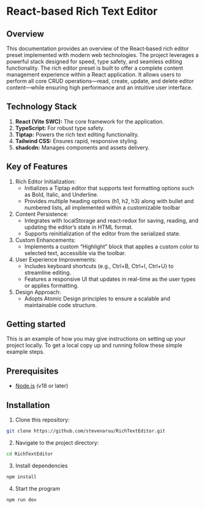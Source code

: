 # React-based Rich Text Editor

## Overview
This documentation provides an overview of the React‑based rich editor preset implemented with modern web technologies. The project leverages a powerful stack designed for speed, type safety, and seamless editing functionality. The rich editor preset is built to offer a complete content management experience within a React application. It allows users to perform all core CRUD operations—read, create, update, and delete editor content—while ensuring high performance and an intuitive user interface.

## Technology Stack
1. **React (Vite SWC):** The core framework for the application.
3. **TypeScript:** For robust type safety.
4. **Tiptap:** Powers the rich text editing functionality. 
5. **Tailwind CSS:** Ensures rapid, responsive styling.
6. **shadcdn:** Manages components and assets delivery.

## Key of Features
1. Rich Editor Initialization:
   - Initializes a Tiptap editor that supports text formatting options such as Bold, Italic, and Underline.
   - Provides multiple heading options (h1, h2, h3) along with bullet and numbered lists, all implemented within a customizable toolbar
2. Content Persistence:  
    - Integrates with localStorage and react‑redux for saving, reading, and updating the editor’s state in HTML format.  
    - Supports reinitialization of the editor from the serialized state.
3. Custom Enhancements:  
    - Implements a custom “Highlight” block that applies a custom color to selected text, accessible via the toolbar.
4. User Experience Improvements:  
    - Includes keyboard shortcuts (e.g., Ctrl+B, Ctrl+I, Ctrl+U) to streamline editing.  
    - Features a responsive UI that updates in real-time as the user types or applies formatting.
5. Design Approach:  
    - Adopts Atomic Design principles to ensure a scalable and maintainable code structure.

## Getting started
This is an example of how you may give instructions on setting up your project locally. To get a local copy up and running follow these simple example steps.

## Prerequisites
- [Node.js](https://nodejs.org/en/) (v18 or later)

## Installation
1. Clone this repository:
```bash
git clone https://github.com/stevenaruu/RichTextEditor.git
```

2. Navigate to the project directory:
```bash
cd RichTextEditor
```

3. Install dependencies
```bash
npm install
```

4. Start the program
```bash
npm run dev
```
